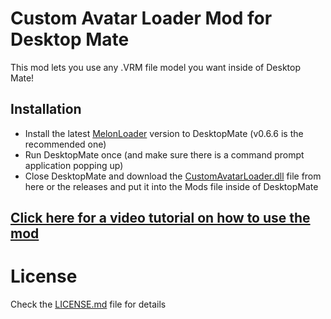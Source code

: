 # Custom Avatar Loader Mod for Desktop Mate

This mod lets you use any .VRM file model you want inside of Desktop Mate!
## Installation
- Install the latest [MelonLoader](https://github.com/LavaGang/MelonLoader/releases/download/v0.6.6/MelonLoader.Installer.exe) version to DesktopMate (v0.6.6 is the recommended one)
- Run DesktopMate once (and make sure there is a command prompt application popping up)
- Close DesktopMate and download the [CustomAvatarLoader.dll](https://github.com/YusufOzmen01/desktopmate-custom-avatar-loader/releases/download/v1.0.2/CustomAvatarLoader.dll) file from here or the releases and put it into the Mods file inside of DesktopMate

## [Click here for a video tutorial on how to use the mod](https://youtu.be/V4lcHxlpO7M)

# License
Check the [LICENSE.md](LICENSE.md) file for details
